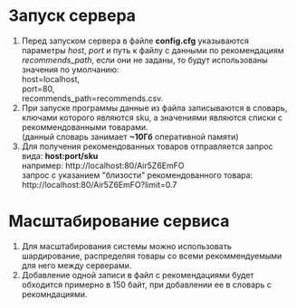 # Запуск сервера
1. Перед запуском сервера в файле **config.cfg** указываются параметры *host*, *port* и 
путь к файлу с данными по рекомендациям *recommends_path*, если они не заданы, 
то будут использованы значения по умолчанию:    
host=localhost,    
port=80,    
recommends_path=recommends.csv.
2. При запуске программы данные из файла записываются в словарь, ключами которого
являются sku, а значениями являются списки с рекоммендованными товарами.     
(данный словарь занимает **~10Гб** оперативной памяти)
3. Для получения рекомендованных товаров отправляется запрос вида: **host:port/sku**    
например: http://localhost:80/Air5Z6EmFO    
запрос с указанием "близости" рекомендованного товара: http://localhost:80/Air5Z6EmFO?limit=0.7
# Масштабирование сервиса
1. Для масштабирования системы можно использовать шардирование, распределяя 
товары со всеми рекоммендуемыми для него между серверами.    
2. Добавление одной записи в файл с рекомендациями будет обходится примерно в 150 
байт, при добавлении ее в словарь с рекомндациями. 